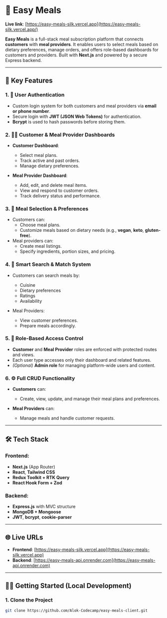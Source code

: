 # 🍱 Easy Meals

**Live link**: [https://easy-meals-silk.vercel.app](https://easy-meals-silk.vercel.app/)

**Easy Meals** is a full-stack meal subscription platform that connects **customers** with **meal providers**. It enables users to select meals based on dietary preferences, manage orders, and offers role-based dashboards for customers and providers. Built with **Next.js** and powered by a secure Express backend.

---

## 🔑 Key Features

### 1. 🔐 User Authentication

- Custom login system for both customers and meal providers via **email or phone number**.
- Secure login with **JWT (JSON Web Tokens)** for authentication.
- **Bcrypt** is used to hash passwords before storing them.

### 2. 🧑‍🍳 Customer & Meal Provider Dashboards

- **Customer Dashboard**:

  - Select meal plans.
  - Track active and past orders.
  - Manage dietary preferences.

- **Meal Provider Dashboard**:
  - Add, edit, and delete meal items.
  - View and respond to customer orders.
  - Track delivery status and performance.

### 3. 🥗 Meal Selection & Preferences

- Customers can:
  - Choose meal plans.
  - Customize meals based on dietary needs (e.g., **vegan**, **keto**, **gluten-free**).
- Meal providers can:
  - Create meal listings.
  - Specify ingredients, portion sizes, and pricing.

### 4. 🔎 Smart Search & Match System

- Customers can search meals by:

  - Cuisine
  - Dietary preferences
  - Ratings
  - Availability

- Meal Providers:
  - View customer preferences.
  - Prepare meals accordingly.

### 5. 🛂 Role-Based Access Control

- **Customer** and **Meal Provider** roles are enforced with protected routes and views.
- Each user type accesses only their dashboard and related features.
- _(Optional)_ **Admin role** for managing platform-wide users and content.

### 6. ⚙️ Full CRUD Functionality

- **Customers** can:

  - Create, view, update, and manage their meal plans and preferences.

- **Meal Providers** can:
  - Manage meals and handle customer requests.

---

## 🛠️ Tech Stack

### Frontend:

- **Next.js** (App Router)
- **React**, **Tailwind CSS**
- **Redux Toolkit + RTK Query**
- **React Hook Form + Zod**

### Backend:

- **Express.js** with MVC structure
- **MongoDB + Mongoose**
- **JWT**, **bcrypt**, **cookie-parser**

---

## 🌐 Live URLs

- **Frontend**: [https://easy-meals-silk.vercel.app](https://easy-meals-silk.vercel.app)
- **Backend**: [https://easy-meals-api.onrender.com](https://easy-meals-api.onrender.com)

---

## 🧑‍💻 Getting Started (Local Development)

### 1. Clone the Project

```bash
git clone https://github.com/Alok-Codecamp/easy-meals-client.git

```
